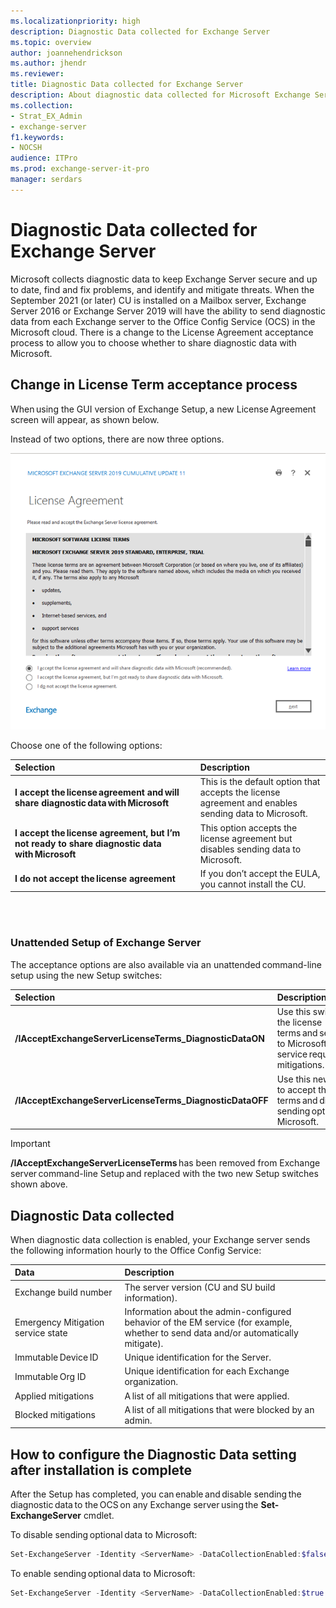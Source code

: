 ```yaml
---
ms.localizationpriority: high
description: Diagnostic Data collected for Exchange Server
ms.topic: overview
author: joannehendrickson
ms.author: jhendr
ms.reviewer: 
title: Diagnostic Data collected for Exchange Server
description: About diagnostic data collected for Microsoft Exchange Server
ms.collection:
- Strat_EX_Admin
- exchange-server
f1.keywords:
- NOCSH
audience: ITPro
ms.prod: exchange-server-it-pro
manager: serdars
---
```

# Diagnostic Data collected for Exchange Server

Microsoft collects diagnostic data to keep Exchange Server secure and up to date, find and fix problems, and identify and mitigate threats. When the September 2021 (or later) CU is installed on a Mailbox server, Exchange Server 2016 or Exchange Server 2019 will have the ability to send diagnostic data from each Exchange server to the Office Config Service (OCS) in the Microsoft cloud. There is a change to the License Agreement acceptance process to allow you to choose whether to share diagnostic data with Microsoft.

## Change in License Term acceptance process 

When using the GUI version of Exchange Setup, a new License Agreement screen will appear, as shown below. 

Instead of two options, there are now three options.

![New exchange license agreement](media/exchange-license-acceptance-new.png)


Choose one of the following options:

| Selection | Description |
|:-----|:-----|
|**I accept the license agreement and will share diagnostic data with Microsoft**|This is the default option that accepts the license agreement and enables sending data to Microsoft.|  
|**I accept the license agreement, but I’m not ready to share diagnostic data with Microsoft**| This option accepts the license agreement but disables sending data to Microsoft.| 
|**I do not accept the license agreement**|If you don’t accept the EULA, you cannot install the CU.|

<br></br>

### Unattended Setup of Exchange Server

The acceptance options are also available via an unattended command-line setup using the new Setup switches:


| Selection | Description |
|:-----|:-----|
|**/IAcceptExchangeServerLicenseTerms_DiagnosticDataON**|Use this switch to accept the license terms and send optional data to Microsoft when the EM service requests mitigations.|  
|**/IAcceptExchangeServerLicenseTerms_DiagnosticDataOFF**|Use this new setup switch to accept the license terms and disable sending optional data to Microsoft.|  

 

>[!Important]
>**/IAcceptExchangeServerLicenseTerms** has been removed from Exchange server command-line Setup and replaced with the two new Setup switches shown above.  

 

## Diagnostic Data collected 

When diagnostic data collection is enabled, your Exchange server sends the following information hourly to the Office Config Service: 


| Data | Description |
|:-----|:-----|
|Exchange build number|The server version (CU and SU build information).|  
|Emergency Mitigation service state|Information about the admin-configured behavior of the EM service (for example, whether to send data and/or automatically mitigate).| 
|Immutable Device ID|Unique identification for the Server.|
|Immutable Org ID|Unique identification for each Exchange organization.|
|Applied mitigations|A list of all mitigations that were applied.| 
|Blocked mitigations|A list of all mitigations that were blocked by an admin.|  


 
## How to configure the Diagnostic Data setting after installation is complete 

After the Setup has completed, you can enable and disable sending the diagnostic data to the OCS on any Exchange server using the **Set-ExchangeServer** cmdlet. 


To disable sending optional data to Microsoft: 

```Powershell
Set-ExchangeServer -Identity <ServerName> -DataCollectionEnabled:$false  
```
 
To enable sending optional data to Microsoft:

```Powershell
Set-ExchangeServer -Identity <ServerName> -DataCollectionEnabled:$true  
```
